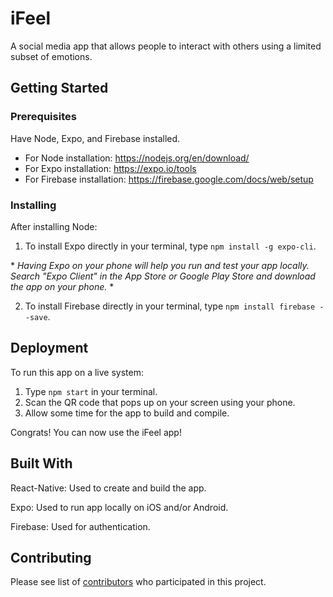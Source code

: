 # iFeel

A social media app that allows people to interact with others using a limited subset of emotions.

## Getting Started


### Prerequisites

Have Node, Expo, and Firebase installed.
- For Node installation: <https://nodejs.org/en/download/>
- For Expo installation: <https://expo.io/tools>
- For Firebase installation: <https://firebase.google.com/docs/web/setup>

### Installing

After installing Node:
1. To install Expo directly in your terminal, type `npm install -g expo-cli`.

\* *Having Expo on your phone will help you run and test your app locally. Search "Expo Client" in the App Store or Google Play Store and download the app on your phone.* \*

2. To install Firebase directly in your terminal, type `npm install firebase --save`.


## Deployment

To run this app on a live system:
1. Type `npm start` in your terminal.
2. Scan the QR code that pops up on your screen using your phone.
3. Allow some time for the app to build and compile.

Congrats! You can now use the iFeel app!

## Built With

React-Native: Used to create and build the app.

Expo: Used to run app locally on iOS and/or Android.

Firebase: Used for authentication.

## Contributing

Please see list of [contributors](https://github.com/CS196Illinois/iFeel/graphs/contributors) who participated in this project.
